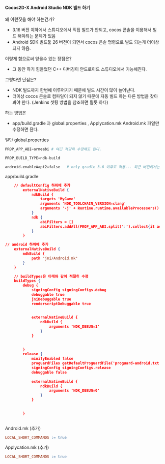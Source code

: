 #### Cocos2D-X Android Studio NDK 빌드 하기 

왜 이런짓을 해야 하는건가?

- 3.16 버전 이하에서 스튜디오에서 직접 빌드가 안되고, cocos 콘솔을 이용해서 빌드 해야되는 문제가 있음
- Android SDK 빌드툴 26 버전이 되면서 cocos 콘솔 명령으로 빌드 되는게 더이상 되지 않음. 

이렇게 함으로써 얻을수 있는 장점은?

- 그 동안 하기 힘들었던 C++ 디버깅이  안드로이드 스튜디오에서 가능해진다. 

그렇다면 단점은?

- NDK 빌드까지 한번에 이루어지기 때문에 빌드 시간이 많이 늘어난다. 
- 더이상 cocos 콘솔로 컴파일이 되지 않기 때문에 자동 빌드 하는 다른 방법을 찾아봐야 한다. (Jenkins 셋팅 방법을 참조하면 될듯 하다)

하는 방법은 

- app/build.gradle 과  global.properties , Applycation.mk  Android.mk  파일만 수정하면 된다.

일단  global.properties

```python
PROP_APP_ABI=armeabi # 여긴 적당히 수정해도 된다. 

PROP_BUILD_TYPE=ndk-build

android.enableAapt2=false   # only gradle 3.0 이후로 적용... 최근 버전에서는 필요 없어졌기에 2018년 이후로 폐기 될 예정...
```



app/build.gradle

```json
	// defaultConfig 하위에 추가 
        externalNativeBuild {
            ndkBuild {
                targets 'MyGame'
                arguments 'NDK_TOOLCHAIN_VERSION=clang'
                arguments '-j' + Runtime.runtime.availableProcessors()
            }
            ndk {
                abiFilters = []
                abiFilters.addAll(PROP_APP_ABI.split(':').collect{it as String})
            }
        }
```

```json
// android 하위에 추가
    externalNativeBuild {
        ndkBuild {
            path "jni/Android.mk"
        }
    }
```

```json
    // buildTypes은 아래와 같이 적절히 수정 
    buildTypes {
        debug {
            signingConfig signingConfigs.debug
            debuggable true
            jniDebuggable true
            renderscriptDebuggable true
 
 
            externalNativeBuild {
                ndkBuild {
                    arguments 'NDK_DEBUG=1'
                }
            }
 
 
        }
        release {
            minifyEnabled false
            proguardFiles getDefaultProguardFile('proguard-android.txt'), 'proguard-rules.pro'
            signingConfig signingConfigs.release
            debuggable false
 
            externalNativeBuild {
                ndkBuild {
                    arguments 'NDK_DEBUG=0'
                }
            }
 
 
        }
    
```



Android.mk  (추가)

```makefile
LOCAL_SHORT_COMMANDS := true  
```



Applycation.mk (추가)

```makefile
LOCAL_SHORT_COMMANDS := true 
```






